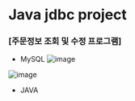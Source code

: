 # Java jdbc project
### [주문정보 조회 및 수정 프로그램]
* MySQL
![image](https://user-images.githubusercontent.com/116700717/209299641-371361c1-7e88-4b39-96ca-223ee2bbff4e.png)

![image](https://user-images.githubusercontent.com/116700717/209299660-84f5b758-4134-4197-87c8-96758dce876a.png)



* JAVA
